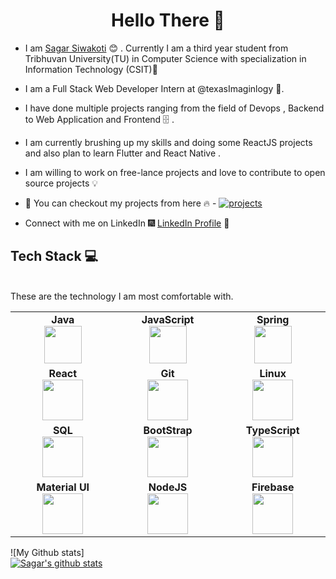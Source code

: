<h1 align="center"> Hello There 👋 </h1>

* I am [Sagar Siwakoti](https://www.linkedin.com/in/sagar-siwakoti/) :blush:	 . Currently I am a third year student from Tribhuvan University(TU) in Computer Science with specialization in Information Technology (CSIT):satellite:

* I am a Full Stack Web Developer Intern at @texasImaginlogy :toolbox:.

* I have done multiple projects ranging from the field of Devops , Backend to Web Application and Frontend :file_cabinet: .

* I am currently brushing up my skills and doing some ReactJS projects and also plan to learn Flutter and React Native .

* I am willing to work on free-lance projects and love to  contribute to open source projects :bulb:

* :magnet: You can checkout my projects from here :fire: - [![projects](https://forthebadge.com/images/badges/check-it-out.svg)](https://github.com/sagar-siwakoti?tab=repositories)

* Connect with me on LinkedIn :fireworks: [LinkedIn Profile](https://www.linkedin.com/in/sagar-siwakoti) :sparkler:

## Tech Stack :computer:

<br>
These are the technology I am most comfortable with. 
<table>
<tbody>
 <tr>
<td align="center" width="20%">
<span><b><center>Java</center></b></span> 
<img height=60px src="https://logos-download.com/wp-content/uploads/2016/10/Java_logo_icon.png"> 
</td>

<td align="center" width="20%">
<span><b><center>JavaScript</center></b></span> 
<img height=60px src="https://upload.wikimedia.org/wikipedia/commons/thumb/9/99/Unofficial_JavaScript_logo_2.svg/600px-Unofficial_JavaScript_logo_2.svg.png"> 
</td>

<td align="center" width="20%">
<span><b><center>Spring</center></b></span> 
<img height=60px src="https://i.ya-webdesign.com/images/spring-logo-png-4.png"> 
</td>
</tr>

<tr>
<td align="center" width="20%">
<span><b><center>React</center></b></span> 
<img height=65px src="https://upload.wikimedia.org/wikipedia/commons/thumb/a/a7/React-icon.svg/800px-React-icon.svg.png"> 
</td>

<td align="center" width="20%">
<span><b><center>Git</center></b></span> 
<img height=65px src="https://git-scm.com/images/logos/downloads/Git-Logo-2Color.png"> 
</td>

<td align="center" width="20%">
<span><b><center>Linux </center></b></span> 
<img height=65px src="https://upload.wikimedia.org/wikipedia/commons/a/af/Tux.png"> 
</td>
</tr>

<tr>
<td align="center" width="20%">
<span><b><center>SQL</center></b></span> 
<img height=65px src="https://i0.wp.com/www.complexsql.com/wp-content/uploads/2017/01/sql-logo.jpg?ssl=1"> 
</td>

<td align="center" width="20%">
<span><b><center>BootStrap</center></b></span> 
<img height=65px src="https://banner2.cleanpng.com/20180512/stw/kisspng-bootstrap-responsive-web-design-web-development-lo-5af676c04b0535.2749534815261016963073.jpg"> 
</td>

<td align="center" width="20%">
<span><b><center>TypeScript</center></b></span> 
<img height=65px src="https://cdn.worldvectorlogo.com/logos/typescript.svg"> 
</td>
</tr>


<tr>
<td align="center" width="20%">
<span><b><center>Material UI</center></b></span> 
<img height=65px src="https://material-ui.com/static/logo.png"> 
</td>

<td align="center" width="20%">
<span><b><center>NodeJS</center></b></span> 
<img height=65px src="https://upload.wikimedia.org/wikipedia/commons/thumb/d/d9/Node.js_logo.svg/1280px-Node.js_logo.svg.png"> 
</td>

<td align="center" width="20%">
<span><b><center>Firebase</center></b></span> 
<img height=65px src="https://firebase.google.com/images/brand-guidelines/logo-standard.png"> 
</td>
</tr>


</tbody>
</table>
![My Github stats]<br/>
<a href="https://github-readme-stats.vercel.app/api?username=sagar-siwakoti">
  <img align="center" src="https://github-readme-stats.vercel.app/api?username=sagar-siwakoti&show_icons=true&include_all_commits=true&theme=radical" alt="Sagar's github stats" />
</a>
